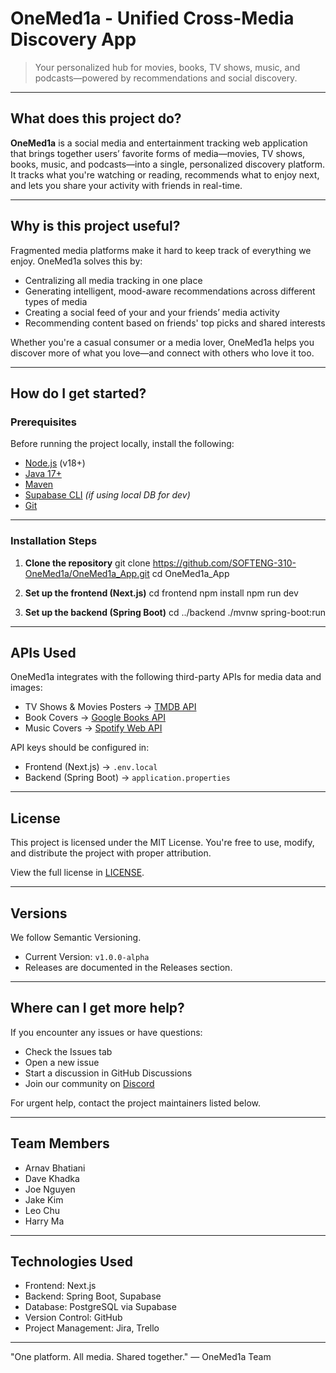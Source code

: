 # OneMed1a - Unified Cross-Media Discovery App

> Your personalized hub for movies, books, TV shows, music, and podcasts—powered by recommendations and social discovery.

---

## What does this project do?

**OneMed1a** is a social media and entertainment tracking web application that brings together users’ favorite forms of media—movies, TV shows, books, music, and podcasts—into a single, personalized discovery platform.
It tracks what you're watching or reading, recommends what to enjoy next, and lets you share your activity with friends in real-time.

---

## Why is this project useful?

Fragmented media platforms make it hard to keep track of everything we enjoy. OneMed1a solves this by:
- Centralizing all media tracking in one place
- Generating intelligent, mood-aware recommendations across different types of media
- Creating a social feed of your and your friends’ media activity
- Recommending content based on friends' top picks and shared interests

Whether you're a casual consumer or a media lover, OneMed1a helps you discover more of what you love—and connect with others who love it too.

---

## How do I get started?

### Prerequisites

Before running the project locally, install the following:

- [Node.js](https://nodejs.org/) (v18+)
- [Java 17+](https://adoptium.net/)
- [Maven](https://maven.apache.org/)
- [Supabase CLI](https://supabase.com/docs/guides/cli) *(if using local DB for dev)*
- [Git](https://git-scm.com/)

---

### Installation Steps

1. **Clone the repository**
git clone https://github.com/SOFTENG-310-OneMed1a/OneMed1a_App.git
cd OneMed1a_App

2. **Set up the frontend (Next.js)**
cd frontend
npm install
npm run dev

3. **Set up the backend (Spring Boot)**
cd ../backend
./mvnw spring-boot:run

---

## APIs Used

OneMed1a integrates with the following third-party APIs for media data and images:

- TV Shows & Movies Posters → [TMDB API](https://www.themoviedb.org/documentation/api)
- Book Covers → [Google Books API](https://developers.google.com/books)
- Music Covers → [Spotify Web API](https://developer.spotify.com/documentation/web-api/)

API keys should be configured in:
- Frontend (Next.js) → `.env.local`
- Backend (Spring Boot) → `application.properties`

---

## License

This project is licensed under the MIT License.
You're free to use, modify, and distribute the project with proper attribution.

View the full license in [LICENSE](LICENSE).

---

## Versions

We follow Semantic Versioning.

- Current Version: `v1.0.0-alpha`
- Releases are documented in the Releases section.

---

## Where can I get more help?

If you encounter any issues or have questions:
- Check the Issues tab
- Open a new issue
- Start a discussion in GitHub Discussions
- Join our community on [Discord](https://discord.gg/rsDuRvQuPN)

For urgent help, contact the project maintainers listed below.

---

## Team Members

- Arnav Bhatiani
- Dave Khadka
- Joe Nguyen
- Jake Kim
- Leo Chu
- Harry Ma

---

## Technologies Used

- Frontend: Next.js
- Backend: Spring Boot, Supabase
- Database: PostgreSQL via Supabase
- Version Control: GitHub
- Project Management: Jira, Trello

---

"One platform. All media. Shared together."
— OneMed1a Team